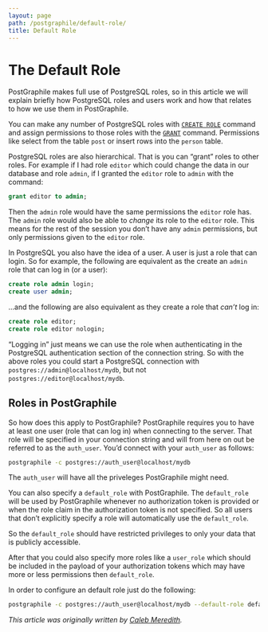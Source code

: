 ```yaml
---
layout: page
path: /postgraphile/default-role/
title: Default Role
---
```


# The Default Role

PostGraphile makes full use of PostgreSQL roles, so in this article we will explain briefly how PostgreSQL roles and users work and how that relates to how we use them in PostGraphile.

You can make any number of PostgreSQL roles with [`CREATE ROLE`](https://www.postgresql.org/docs/9.5/static/sql-createrole.html) command and assign permissions to those roles with the [`GRANT`](https://www.postgresql.org/docs/9.5/static/sql-grant.html) command. Permissions like select from the table `post` or insert rows into the `person` table.

PostgreSQL roles are also hierarchical. That is you can “grant” roles to other roles. For example if I had role `editor` which could change the data in our database and role `admin`, if I granted the `editor` role to `admin` with the command:

```sql
grant editor to admin;
```

Then the `admin` role would have the same permissions the `editor` role has. The `admin` role would also be able to _change_ its role to the `editor` role. This means for the rest of the session you don’t have any `admin` permissions, but only permissions given to the `editor` role.

In PostgreSQL you also have the idea of a user. A user is just a role that can login. So for example, the following are equivalent as the create an `admin` role that can log in (or a user):

```sql
create role admin login;
create user admin;
```

…and the following are also equivalent as they create a role that _can’t_ log in:

```sql
create role editor;
create role editor nologin;
```

“Logging in” just means we can use the role when authenticating in the PostgreSQL authentication section of the connection string. So with the above roles you could start a PostgreSQL connection with `postgres://admin@localhost/mydb`, but not `postgres://editor@localhost/mydb`.

## Roles in PostGraphile

So how does this apply to PostGraphile? PostGraphile requires you to have at least one user (role that can log in) when connecting to the server. That role will be specified in your connection string and will from here on out be referred to as the `auth_user`. You’d connect with your `auth_user` as follows:

```bash
postgraphile -c postgres://auth_user@localhost/mydb
```

The `auth_user` will have all the priveleges PostGraphile might need.

You can also specify a `default_role` with PostGraphile. The `default_role` will be used by PostGraphile whenever no authorization token is provided or when the role claim in the authorization token is not specified. So all users that don’t explicitly specify a role will automatically use the `default_role`.

So the `default_role` should have restricted privileges to only your data that is publicly accessible.

After that you could also specify more roles like a `user_role` which should be included in the payload of your authorization tokens which may have more or less permissions then `default_role`.

In order to configure an default role just do the following:

```bash
postgraphile -c postgres://auth_user@localhost/mydb --default-role default_role
```

_This article was originally written by [Caleb Meredith](https://twitter.com/calebmer)._
